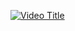 [![Video Title](https://in.pinterest.com/pin/649292471304044742/)](https://in.pinterest.com/pin/649292471304044742)
